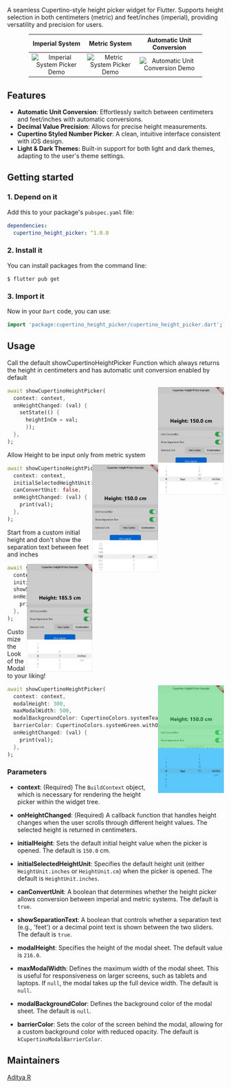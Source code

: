 A seamless Cupertino-style height picker widget for Flutter.
Supports height selection in both centimeters (metric) and feet/inches (imperial), providing versatility and precision for users.

<div style="margin-left: auto;margin-right: auto;width: 80%;">

| Imperial System | Metric System | Automatic Unit Conversion |
| :---: | :---: | :---: |
| ![Imperial System Picker Demo]("https://raw.githubusercontent.com/adeeteya/cupertino_height_picker/master/screenshots/imperial_system_demo.gif" "Imperial System Picker") | ![Metric System Picker Demo]("https://raw.githubusercontent.com/adeeteya/cupertino_height_picker/master/screenshots/metric_system_demo.gif" "Metric System Picker") | ![Automatic Unit Conversion Demo]("https://raw.githubusercontent.com/adeeteya/cupertino_height_picker/master/screenshots/unit_convert_demo.gif" "Automatic Unit Conversion") |

</div>

## Features

- **Automatic Unit Conversion**: Effortlessly switch between centimeters and feet/inches with automatic conversions.
- **Decimal Value Precision**: Allows for precise height measurements.
- **Cupertino Styled Number Picker**: A clean, intuitive interface consistent with iOS design.
- **Light & Dark Themes:** Built-in support for both light and dark themes, adapting to the user's theme settings.

## Getting started

### 1. Depend on it

Add this to your package's `pubspec.yaml` file:

```yaml
dependencies:
  cupertino_height_picker: ^1.0.0
```

### 2. Install it

You can install packages from the command line:

```
$ flutter pub get
```

### 3. Import it

Now in your `Dart` code, you can use:

```dart
import 'package:cupertino_height_picker/cupertino_height_picker.dart';
```

## Usage

Call the default showCupertinoHeightPicker Function which always returns the height in centimeters and has automatic unit conversion enabled by default


<img src="https://raw.githubusercontent.com/adeeteya/cupertino_height_picker/master/screenshots/usage_1.png" align = "right" height = "250px">

```dart
await showCupertinoHeightPicker(
  context: context,
  onHeightChanged: (val) {
    setState(() {
      heightInCm = val;
      });
  },
);


```

Allow Height to be input only from metric system

<img src="https://raw.githubusercontent.com/adeeteya/cupertino_height_picker/master/screenshots/usage_2.png" align = "right" height = "250px">

```dart
await showCupertinoHeightPicker(
  context: context,
  initialSelectedHeightUnit:HeightUnit.cm,
  canConvertUnit: false,
  onHeightChanged: (val) {
    print(val);
  },
);


```

Start from a custom initial height and don't show the separation text between feet and inches

<img src="https://raw.githubusercontent.com/adeeteya/cupertino_height_picker/master/screenshots/usage_3.png" align = "right" height = "250px">

```dart
await showCupertinoHeightPicker(
  context: context,
  initialHeight: 185.5,
  showSeparationText: false,
  onHeightChanged: (val) {
    print(val);
  },
);


```

Customize the Look of the Modal to your liking!

<img src="https://raw.githubusercontent.com/adeeteya/cupertino_height_picker/master/screenshots/usage_4.png" align = "right" height = "250px">

```dart
await showCupertinoHeightPicker(
  context: context,
  modalHeight: 300,
  maxModalWidth: 500,
  modalBackgroundColor: CupertinoColors.systemTeal,
  barrierColor: CupertinoColors.systemGreen.withOpacity(0.5),
  onHeightChanged: (val) {
    print(val);
  },
);
```

### Parameters

- **context**: (Required) The `BuildContext` object, which is necessary for rendering the height picker within the widget tree.

- **onHeightChanged**: (Required) A callback function that handles height changes when the user scrolls through different height values. The selected height is returned in centimeters.

- **initialHeight**: Sets the default initial height value when the picker is opened. The default is `150.0` cm.

- **initialSelectedHeightUnit**: Specifies the default height unit (either `HeightUnit.inches` or `HeightUnit.cm`) when the picker is opened. The default is `HeightUnit.inches`.

- **canConvertUnit**: A boolean that determines whether the height picker allows conversion between imperial and metric systems. The default is `true`.

- **showSeparationText**: A boolean that controls whether a separation text (e.g., 'feet') or a decimal point text is shown between the two sliders. The default is `true`.

- **modalHeight**: Specifies the height of the modal sheet. The default value is `216.0`.

- **maxModalWidth**: Defines the maximum width of the modal sheet. This is useful for responsiveness on larger screens, such as tablets and laptops. If `null`, the modal takes up the full device width. The default is `null`.

- **modalBackgroundColor**: Defines the background color of the modal sheet. The default is `null`.

- **barrierColor**: Sets the color of the screen behind the modal, allowing for a custom background color with reduced opacity. The default is `kCupertinoModalBarrierColor`.

## Maintainers

[Aditya R](https://www.github.com/adeeteya/)
